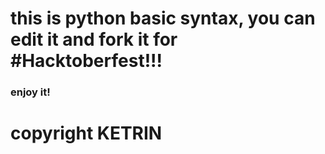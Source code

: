 <H1>this is python basic syntax, you can edit it and fork it for #Hacktoberfest!!!</H1>
<h3>enjoy it!</h3>
<h1>copyright KETRIN</h1>